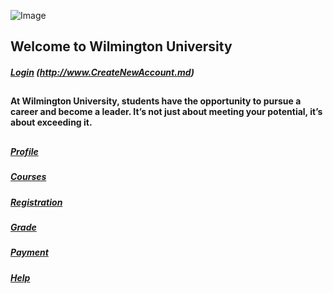 

![Image](http://www.wilmu.edu/images/logos/wilmu-logo-color-350x92.svg)

## Welcome to Wilmington University         

##### [Login](msafs.md) (http://www.CreateNewAccount.md)
##


#### At Wilmington University, students have the opportunity to pursue a career and become a leader. It’s not just about meeting your potential, it’s about exceeding it.
## 

##### [Profile](msafs.md)
##### [Courses](msafs.md)
##### [Registration](msafs.md)
##### [Grade](msafs.md)
##### [Payment](msafs.md)
##### [Help](msafs.md)

















